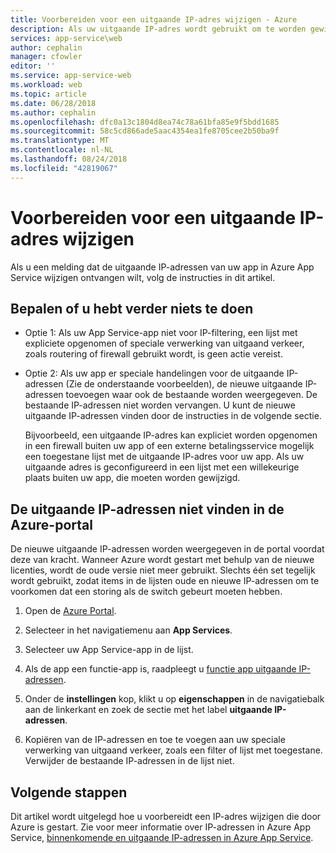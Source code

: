```yaml
---
title: Voorbereiden voor een uitgaande IP-adres wijzigen - Azure
description: Als uw uitgaande IP-adres wordt gebruikt om te worden gewijzigd, leert u wat te doen zodat uw app blijft gewoon werken na de wijziging.
services: app-service\web
author: cephalin
manager: cfowler
editor: ''
ms.service: app-service-web
ms.workload: web
ms.topic: article
ms.date: 06/28/2018
ms.author: cephalin
ms.openlocfilehash: dfc0a13c1804d8ea74c78a61bfa85e9f5bdd1685
ms.sourcegitcommit: 58c5cd866ade5aac4354ea1fe8705cee2b50ba9f
ms.translationtype: MT
ms.contentlocale: nl-NL
ms.lasthandoff: 08/24/2018
ms.locfileid: "42819067"
---
```

# <a name="how-to-prepare-for-an-outbound-ip-address-change"></a>Voorbereiden voor een uitgaande IP-adres wijzigen

Als u een melding dat de uitgaande IP-adressen van uw app in Azure App Service wijzigen ontvangen wilt, volg de instructies in dit artikel.

## <a name="determine-if-you-have-to-do-anything"></a>Bepalen of u hebt verder niets te doen

* Optie 1: Als uw App Service-app niet voor IP-filtering, een lijst met expliciete opgenomen of speciale verwerking van uitgaand verkeer, zoals routering of firewall gebruikt wordt, is geen actie vereist.

* Optie 2: Als uw app er speciale handelingen voor de uitgaande IP-adressen (Zie de onderstaande voorbeelden), de nieuwe uitgaande IP-adressen toevoegen waar ook de bestaande worden weergegeven. De bestaande IP-adressen niet worden vervangen. U kunt de nieuwe uitgaande IP-adressen vinden door de instructies in de volgende sectie.

  Bijvoorbeeld, een uitgaande IP-adres kan expliciet worden opgenomen in een firewall buiten uw app of een externe betalingsservice mogelijk een toegestane lijst met de uitgaande IP-adres voor uw app. Als uw uitgaande adres is geconfigureerd in een lijst met een willekeurige plaats buiten uw app, die moeten worden gewijzigd.

## <a name="find-the-outbound-ip-addresses-in-the-azure-portal"></a>De uitgaande IP-adressen niet vinden in de Azure-portal

De nieuwe uitgaande IP-adressen worden weergegeven in de portal voordat deze van kracht. Wanneer Azure wordt gestart met behulp van de nieuwe licenties, wordt de oude versie niet meer gebruikt. Slechts één set tegelijk wordt gebruikt, zodat items in de lijsten oude en nieuwe IP-adressen om te voorkomen dat een storing als de switch gebeurt moeten hebben. 

1.  Open de [Azure Portal](https://portal.azure.com).

2.  Selecteer in het navigatiemenu aan **App Services**.

3.  Selecteer uw App Service-app in de lijst.

4.  Als de app een functie-app is, raadpleegt u [functie app uitgaande IP-adressen](../azure-functions/ip-addresses.md#find-outbound-ip-addresses).

4.  Onder de **instellingen** kop, klikt u op **eigenschappen** in de navigatiebalk aan de linkerkant en zoek de sectie met het label **uitgaande IP-adressen**.

5. Kopiëren van de IP-adressen en toe te voegen aan uw speciale verwerking van uitgaand verkeer, zoals een filter of lijst met toegestane. Verwijder de bestaande IP-adressen in de lijst niet.

## <a name="next-steps"></a>Volgende stappen

Dit artikel wordt uitgelegd hoe u voorbereidt een IP-adres wijzigen die door Azure is gestart. Zie voor meer informatie over IP-adressen in Azure App Service, [binnenkomende en uitgaande IP-adressen in Azure App Service](app-service-ip-addresses.md).
